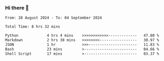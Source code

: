 ### Hi there 👋

<!--
**ututono/ututono** is a ✨ _special_ ✨ repository because its `README.md` (this file) appears on your GitHub profile.

Here are some ideas to get you started:

- 🔭 I’m currently working on ...
- 🌱 I’m currently learning ...
- 👯 I’m looking to collaborate on ...
- 🤔 I’m looking for help with ...
- 💬 Ask me about ...
- 📫 How to reach me: ...
- 😄 Pronouns: ...
- ⚡ Fun fact: ...
-->



<!--START_SECTION:waka-->

```txt
From: 28 August 2024 - To: 04 September 2024

Total Time: 8 hrs 32 mins

Python             4 hrs 4 mins    >>>>>>>>>>>>-------------   47.80 %
Markdown           2 hrs 38 mins   >>>>>>>>-----------------   30.97 %
JSON               1 hr            >>>----------------------   11.83 %
Bash               23 mins         >------------------------   04.66 %
Shell Script       17 mins         >------------------------   03.37 %
```

<!--END_SECTION:waka-->
